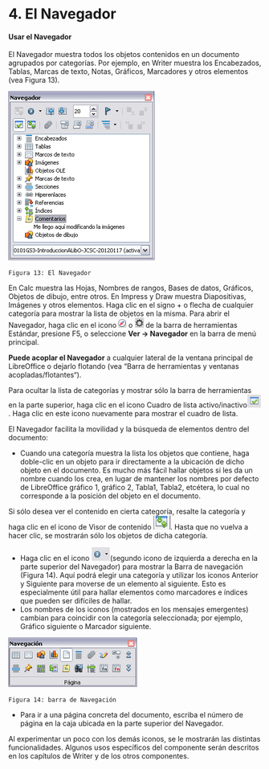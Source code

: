 
# 4. El Navegador

#### Usar el Navegador

El Navegador muestra todos los objetos contenidos en un documento agrupados por categorías. Por ejemplo, en Writer muestra los Encabezados, Tablas, Marcas de texto, Notas, Gráficos, Marcadores y otros elementos (vea Figura 13).

![](img/image22.png)

    Figura 13: El Navegador

En Calc muestra las Hojas, Nombres de rangos, Bases de datos, Gráficos, Objetos de dibujo, entre otros. En Impress y Draw muestra Diapositivas, Imágenes y otros elementos. Haga clic en el signo + o flecha de cualquier categoría para mostrar la lista de objetos en la misma. Para abrir el Navegador, haga clic en el icono ![](https://raw.githubusercontent.com/catedu/libreOffice-la-suite-ofimatica-libre/master/img/image23.png) o ![](/img/Seleccion_211.png) de la barra de herramientas Estándar, presione F5, o seleccione **Ver → Navegador** en la barra de menú principal.

**Puede acoplar el Navegador** a cualquier lateral de la ventana principal de LibreOffice o dejarlo flotando (vea “Barra de herramientas y ventanas acopladas/flotantes“).

Para ocultar la lista de categorías y mostrar sólo la barra de herramientas en la parte superior, haga clic en el icono Cuadro de lista activo/inactivo![](https://raw.githubusercontent.com/catedu/libreOffice-la-suite-ofimatica-libre/master/img/image24.png). Haga clic en este icono nuevamente para mostrar el cuadro de lista.

El Navegador facilita la movilidad y la búsqueda de elementos dentro del documento:

- Cuando una categoría muestra la lista los objetos que contiene, haga doble-clic en un objeto para ir directamente a la ubicación de dicho objeto en el documento. Es mucho más fácil hallar objetos si les da un nombre cuando los crea, en lugar de mantener los nombres por defecto de LibreOffice gráfico 1, gráfico 2, Tabla1, Tabla2, etcétera, lo cual no corresponde a la posición del objeto en el documento.

Si sólo desea ver el contenido en cierta categoría, resalte la categoría y haga clic en el icono de Visor de contenido
![](https://raw.githubusercontent.com/catedu/libreOffice-la-suite-ofimatica-libre/master/img/image25.png). Hasta que no vuelva a hacer clic, se mostrarán sólo los objetos de dicha categoría.
- Haga clic en el icono
![](https://raw.githubusercontent.com/catedu/libreOffice-la-suite-ofimatica-libre/master/img/image00.png)(segundo icono de izquierda a derecha en la parte superior del Navegador) para mostrar la Barra de navegación (Figura 14). Aquí podrá elegir una categoría y utilizar los iconos Anterior y Siguiente para moverse de un elemento al siguiente. Esto es especialmente útil para hallar elementos como marcadores e índices que pueden ser difíciles de hallar.
- Los nombres de los iconos (mostrados en los mensajes emergentes) cambian para coincidir con la categoría seleccionada; por ejemplo, Gráfico siguiente o Marcador siguiente.

![](/img/image01.png)

    Figura 14: barra de Navegación
- Para ir a una página concreta del documento, escriba el número de página en la caja ubicada en la parte superior del Navegador.

Al experimentar un poco con los demás iconos, se le mostrarán las distintas funcionalidades. Algunos usos específicos del componente serán descritos en los capítulos de Writer y de los otros componentes.

